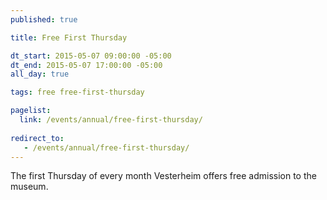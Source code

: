 ```yaml
---
published: true

title: Free First Thursday

dt_start: 2015-05-07 09:00:00 -05:00
dt_end: 2015-05-07 17:00:00 -05:00
all_day: true

tags: free free-first-thursday

pagelist:
  link: /events/annual/free-first-thursday/
  
redirect_to:
   - /events/annual/free-first-thursday/
---
```

The first Thursday of every month Vesterheim offers free admission to the museum.